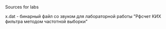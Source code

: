 Sources for labs

x.dat - бинарный файл со звуком для лабораторной работы "Рфсчет КИХ фильтра методом частотной выборки"
